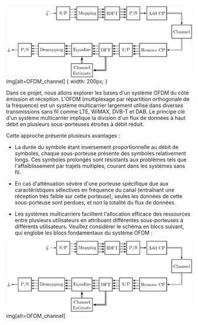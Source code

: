 ![OFDM_channel](OFDM.png)
img[alt=OFDM_channel] { width: 200px; }

Dans ce projet, nous allons explorer les bases d'un système OFDM du côté émission et réception. L'OFDM (multiplexage par répartition orthogonale de la fréquence) est un système multicarrier largement utilisé dans diverses transmissions sans fil comme LTE, WiMAX, DVB-T et DAB. Le principe clé d'un système multicarrier implique la division d'un flux de données à haut débit en plusieurs sous-porteuses étroites à débit réduit.

Cette approche présente plusieurs avantages :

- La durée du symbole étant inversement proportionnelle au débit de symboles, chaque sous-porteuse présente des symboles relativement longs. Ces symboles prolongés sont résistants aux problèmes tels que l'affaiblissement par trajets multiples, courant dans les systèmes sans fil.

- En cas d'atténuation sévère d'une porteuse spécifique due aux caractéristiques sélectives en fréquence du canal (entraînant une réception très faible sur cette porteuse), seules les données de cette sous-porteuse sont perdues, et non la totalité du flux de données.

- Les systèmes multicarriers facilitent l'allocation efficace des ressources entre plusieurs utilisateurs en attribuant différentes sous-porteuses à différents utilisateurs.
Veuillez considérer le schéma en blocs suivant, qui englobe les blocs fondamentaux du système OFDM :

![OFDM_channel](OFDM.png)
img[alt=OFDM_channel]
